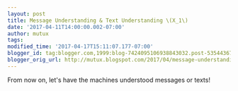 ```yaml
---
layout: post
title: Message Understanding & Text Understanding \(X_1\)
date: '2017-04-11T14:00:00.002-07:00'
author: mutux
tags:
modified_time: '2017-04-17T15:11:07.177-07:00'
blogger_id: tag:blogger.com,1999:blog-7424095106938843032.post-5354436719779289162
blogger_orig_url: http://mutux.blogspot.com/2017/04/message-understanding-text.html
---
```


From now on, let's have the machines understood messages or texts!
